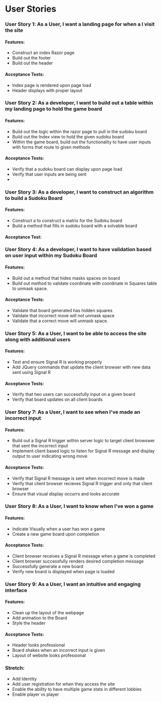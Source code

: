 # User Stories

### User Story 1: As a User, I want a landing page for when a I visit the site
#### Features:
- Construct an index Razor page
- Build out the footer
- Build out the header

#### Acceptance Tests:
- Index page is rendered upon page load
- Header displays with proper layout
  
### User Story 2: As a developer, I want to build out a table within my landing page to hold the game board
#### Features:
-	Build out the logic within the razor page to pull in the sudoku board
-   Build out the Index view to hold the given sudoku board
-   Within the game board, build out the functionality to have user inputs with forms that route to given methods

#### Acceptance Tests:
- Verify that a sudoku board can display upon page load
- Verify that user inputs are being sent
-
### User Story 3: As a developer, I want to construct an algorithm to build a Sudoku Board
#### Features:
-	Construct a to construct a matrix for the Sudoku board
-	Build a method that fills in sudoku board with a solvable board

#### Acceptance Test:

### User Story 4: As a developer, I want to have validation based on user input within my Sudoku Board 
#### Features:
-	Build out a method that hides masks spaces on board
-   Build out method to validate coordinate with coordinate in Squares table to unmask space.

#### Acceptance Tests:
- Validate that board generated has hidden squares
- Validate that incorrect move will not unmask space
- Validate that a correct move will unmask space.

### User Story 5: As a User, I want to be able to access the site along with additional users
#### Features:
-	Test and ensure Signal R is working properly
-   Add JQuery commands that update the client browser with new data sent using Signal R

#### Acceptance Tests:
- Verify that two users can successfully input on a given board
- Verify that board updates on all client boards

### User Story 7: As a User, I want to see when I've made an incorrect input
#### Features:
- Build out a Signal R trigger within server logic to target client browswer that sent the incorrect input
- Implement client based logic to listen for Signal R message and display output to user indicating wrong move

#### Acceptance Tests:
- Verify that Signal R message is sent when incorrect move is made
- Verify that client browser recieves Signal R trigger and only that client browser
- Ensure that visual display occurrs and looks accurate

### User Story 8: As a User, I want to know when I've won a game
#### Features:
- Indicate Visually when a user has won a game
- Create a new game board upon completion

#### Acceptance Tests:
- Client browser receives a Signal R message when a game is completed
- Client browser successfully renders desired completion message
- Successfully generate a new board
- Verify new board is displayed when page is loaded


### User Story 9: As a User, I want an intuitive and engaging interface
#### Features:
-	Clean up the layout of the webpage
-	Add animation to the Board
-	Style the header

#### Acceptance Tests:
- Header looks professional
- Board shakes when an incorrect input is given
- Layout of website looks professional

### Stretch:
-	Add Identity
-	Add user registration for when they access the site
-	Enable the ability to have multiple game stats in different lobbies
-	Enable player vs player

